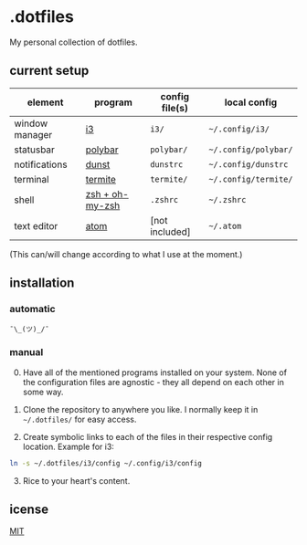 # .dotfiles

My personal collection of dotfiles.

## current setup

| element | program | config file(s) | local config  |
| --- | --- | --- | --- |
| window manager | [i3](https://i3wm.org/) | `i3/` | `~/.config/i3/` |
| statusbar | [polybar](https://github.com/jaagr/polybar) | `polybar/` | `~/.config/polybar/` |
| notifications | [dunst](https://github.com/dunst-project/dunst) | `dunstrc` | `~/.config/dunstrc` |
| terminal | [termite](https://github.com/thestinger/termite) | `termite/` | `~/.config/termite/` |
| shell | [zsh + oh-my-zsh](https://github.com/robbyrussell/oh-my-zsh) | `.zshrc` | `~/.zshrc` |
| text editor | [atom](https://atom.io/) | [not included] | `~/.atom` |

(This can/will change according to what I use at the moment.)

## installation

### automatic

`¯\_(ツ)_/¯`

### manual

0. Have all of the mentioned programs installed on your system. None of the configuration files are agnostic - they all depend on each other in some way.

1. Clone the repository to anywhere you like. I normally keep it in `~/.dotfiles/` for easy access.

2. Create symbolic links to each of the files in their respective config location. Example for i3:
```bash
ln -s ~/.dotfiles/i3/config ~/.config/i3/config
```
3. Rice to your heart's content.

## icense

[MIT](LICENSE)
